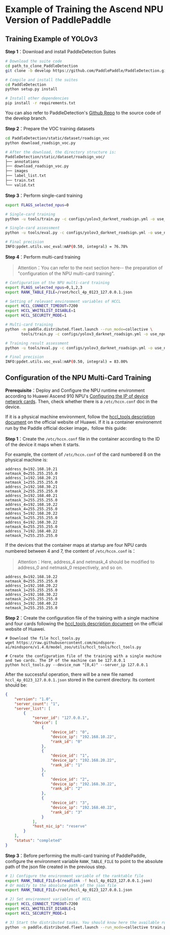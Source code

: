 # Example of Training the Ascend NPU Version of PaddlePaddle

## Training Example of YOLOv3 

**Step 1**：Download and install PaddleDetection Suites

```bash
# Download the suite code
cd path_to_clone_PaddleDetection
git clone -b develop https://github.com/PaddlePaddle/PaddleDetection.git

# Compile and install the suites
cd PaddleDetection
python setup.py install

# Install other dependencies
pip install -r requirements.txt
```

You can also refer to PaddleDetection's [Github Repo](https://github.com/PaddlePaddle/PaddleDetection) to the source code of the develop branch.

**Step 2**：Prepare the VOC training datasets

```bash
cd PaddleDetection/static/dataset/roadsign_voc
python download_roadsign_voc.py

# After the download, the directory structure is: 
PaddleDetection/static/dataset/roadsign_voc/
├── annotations
├── download_roadsign_voc.py
├── images
├── label_list.txt
├── train.txt
└── valid.txt
```

**Step 3**：Perform single-card training

```bash
export FLAGS_selected_npus=0

# Single-card training
python -u tools/train.py -c configs/yolov3_darknet_roadsign.yml -o use_npu=True

# Single-card assessment
python -u tools/eval.py -c configs/yolov3_darknet_roadsign.yml -o use_npu=True

# Final precision
INFO:ppdet.utils.voc_eval:mAP(0.50, integral) = 76.78%
```

**Step 4**：Perform multi-card training

> Attention：You can refer to the next section here-- the preparation of "configuration of the NPU multi-card training".

```bash
# Configuration of the NPU multi-card training
export FLAGS_selected_npus=0,1,2,3
export RANK_TABLE_FILE=/root/hccl_4p_0123_127.0.0.1.json

# Setting of relevant environment variables of HCCL 
export HCCL_CONNECT_TIMEOUT=7200
export HCCL_WHITELIST_DISABLE=1
export HCCL_SECURITY_MODE=1

# Multi-card training
python -m paddle.distributed.fleet.launch --run_mode=collective \
       tools/train.py -c configs/yolov3_darknet_roadsign.yml -o use_npu=True

# Training result assessment
python -u tools/eval.py -c configs/yolov3_darknet_roadsign.yml -o use_npu=True

# Final precision
INFO:ppdet.utils.voc_eval:mAP(0.50, integral) = 83.00%
```

## Configuration of the NPU Multi-Card Training

**Prerequisite**：Deploy and Configure the NPU runtime environment according to Huawei Ascend 910 NPU's [Configuring the IP of device network cards](https://support.huaweicloud.com/instg-cli-cann502-alpha005/atlasdeploy_03_0105.html). Then, check whether there is a `/etc/hccn.conf` doc in the device.

If it is a physical machine environment, follow the [hccl_tools description document](https://github.com/mindspore-ai/mindspore/tree/v1.4.0/model_zoo/utils/hccl_tools) on the official website of Huawei. If it is a container environemnt run by the Paddle official docker image，follow this guide:

**Step 1**：Create the `/etc/hccn.conf` file in the container according to the ID of the device it maps when it starts. 

For example, the content of `/etc/hccn.conf` of the card numbered 8 on the physical machine is: 

```
address_0=192.168.10.21
netmask_0=255.255.255.0
address_1=192.168.20.21
netmask_1=255.255.255.0
address_2=192.168.30.21
netmask_2=255.255.255.0
address_3=192.168.40.21
netmask_3=255.255.255.0
address_4=192.168.10.22
netmask_4=255.255.255.0
address_5=192.168.20.22
netmask_5=255.255.255.0
address_6=192.168.30.22
netmask_6=255.255.255.0
address_7=192.168.40.22
netmask_7=255.255.255.0
```

If the devices that the container maps at startup are four NPU cards numbered between 4 and 7, the content of `/etc/hccn.conf` is：

> Attention：Here, address_4 and netmask_4 should be modified to address_0 and netmask_0 respectively, and so on.

```
address_0=192.168.10.22
netmask_0=255.255.255.0
address_1=192.168.20.22
netmask_1=255.255.255.0
address_2=192.168.30.22
netmask_2=255.255.255.0
address_3=192.168.40.22
netmask_3=255.255.255.0
```

**Step 2**：Create the configuration file of the training with a single machine and four cards following the [hccl_tools description document](https://github.com/mindspore-ai/mindspore/tree/v1.4.0/model_zoo/utils/hccl_tools) on the official website of Huawei. 

```
# Download the file hccl_tools.py
wget https://raw.githubusercontent.com/mindspore-ai/mindspore/v1.4.0/model_zoo/utils/hccl_tools/hccl_tools.py

# Create the configuration file of the training with a single machine and two cards. The IP of the machine can be 127.0.0.1
python hccl_tools.py --device_num "[0,4)" --server_ip 127.0.0.1
```

After the successful operation, there will be a new file named  `hccl_4p_0123_127.0.0.1.json` stored in the current directory. Its content should be:

```json
{
    "version": "1.0",
    "server_count": "1",
    "server_list": [
        {
            "server_id": "127.0.0.1",
            "device": [
                {
                    "device_id": "0",
                    "device_ip": "192.168.10.22",
                    "rank_id": "0"
                },
                {
                    "device_id": "1",
                    "device_ip": "192.168.20.22",
                    "rank_id": "1"
                },
                {
                    "device_id": "2",
                    "device_ip": "192.168.30.22",
                    "rank_id": "2"
                },
                {
                    "device_id": "3",
                    "device_ip": "192.168.40.22",
                    "rank_id": "3"
                }
            ],
            "host_nic_ip": "reserve"
        }
    ],
    "status": "completed"
}
```

**Step 3**：Before performing the multi-card training of PaddlePaddle, configure the environment variable `RANK_TABLE_FILE` to point to the absolute path of the json file created in the previous step.

```bash
# 1) Configure the environment variable of the ranktable file
export RANK_TABLE_FILE=$(readlink -f hccl_4p_0123_127.0.0.1.json)
# Or modify to the absolute path of the json file
export RANK_TABLE_FILE=/root/hccl_4p_0123_127.0.0.1.json

# 2) Set environment variables of HCCL
export HCCL_CONNECT_TIMEOUT=7200
export HCCL_WHITELIST_DISABLE=1
export HCCL_SECURITY_MODE=1

# 3) Start the distributed tasks. You should know here the available run_mode only includes the collective mode. 
python -m paddle.distributed.fleet.launch --run_mode=collective train.py ...
```
